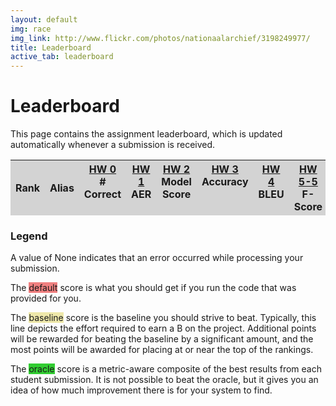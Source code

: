 ```yaml
---
layout: default
img: race
img_link: http://www.flickr.com/photos/nationaalarchief/3198249977/
title: Leaderboard
active_tab: leaderboard
---
```


<script src="http://code.jquery.com/jquery-1.7.1.min.js" type="text/javascript"></script>
<script src="assets/css/sorttable.js"></script>


Leaderboard
=============================================================

This page contains the assignment leaderboard, which is updated automatically
whenever a submission is received.

<table class="sortable" style="width: 100%">
  <thead style="background-color: lightgrey">
    <tr>
      <th style="text-align: center; width: 75px">
        Rank
      </th>
      <th>
        Alias
      </th>
      <th valign="top" style="text-align: center; width: 100px">
        <a href="hw0.html">HW 0</a><br/>
        <span class="small"># Correct</span>
      </th>
      <th valign="top" style="text-align: center; width: 100px">
        <a href="hw1.html">HW 1</a><br/>
        <span class="small">AER</span>
      </th>
      <th valign="top" style="text-align: center; width: 100px">
        <a href="hw2.html">HW 2</a><br/>
        <span class="small">Model Score</span>
      </th>
      <th valign="top" style="text-align: center; width: 100px">
        <a href="hw3.html">HW 3</a><br/>
        <span class="small">Accuracy</span>
      </th>
      <th valign="top" style="text-align: center; width: 100px">
        <a href="hw4.html">HW 4</a><br/>
        <span class="small">BLEU</span>
      </th>
      <th valign="top" style="text-align: center; width: 100px">
        <a href="projects/team5.html">HW 5-5</a><br/>
        <span class="small">F-Score</span>
      </th>
      <th valign="top" style="text-align: center; width: 100px">
        <a href="projects/team6.html">HW 5-6</a><br/>
        <span class="small">Cosine Sim.</span>
      </th>
      <th valign="top" style="text-align: center; width: 100px">
        <a href="projects/team7.html">HW 5-7</a><br/>
        <span class="small">Accuracy</span>
      </th>
    </tr>
  </thead>
  <tbody>

<script type="text/javascript" src="http://www.seas.upenn.edu/~cis526/leaderboard.js"></script>
<script type="text/javascript">

for (i = 0; i < data.length; i++){
  var rank = data[i][0];
  var alias = data[i][1];
  var hash = data[i][2];

  document.write('<tr id="' + alias + '"');
  if (i % 2 == 1) {
    document.write(' bgcolor="lightblue"');
  }
  document.write('>');

  document.write('<td style="text-align: center">' + rank + '</td>');

  document.write('<td>' + alias + '</td>');

  for (j = 0; j <= 7; j++) {

    var index = 3 + 2*j;

    document.write('<td style="text-align: center">');

    if (index < data[i].length) {
      var reportExists = data[i][index];
      var score = data[i][index + 1];
      if (reportExists) {
        document.write('<a href="http://www.seas.upenn.edu/~cis526/reports/hw' + j + '/' + hash + '.pdf">' + score + '</a>');
      } else {
        document.write(score);
      }
    }

    document.write('</td>');

  }

  document.write('</tr>');
}

$("#baseline").css({'background-color': 'PaleGoldenRod'});
$("#default").css({'background-color': 'LightCoral'});
$("#oracle").css({'background-color': 'LimeGreen'});

</script>

  </tbody>
</table>

### Legend

A value of None indicates that an error occurred while processing your submission.

The <span style="background-color: LightCoral">default</span> score is what you
should get if you run the code that was provided for you.

The <span style="background-color: PaleGoldenRod">baseline</span> score is the
baseline you should strive to beat. Typically, this line depicts the effort
required to earn a B on the project. Additional points will be rewarded for
beating the baseline by a significant amount, and the most points will be awarded
for placing at or near the top of the rankings.

The <span style="background-color: LimeGreen">oracle</span> score is a metric-aware
composite of the best results from each student submission. It is not possible to
beat the oracle, but it gives you an idea of how much improvement there is for your
system to find.
